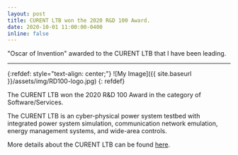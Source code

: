 ```yaml
---
layout: post
title: CURENT LTB won the 2020 R&D 100 Award.
date: 2020-10-01 11:00:00-0400
inline: false
---
```


"Oscar of Invention" awarded to the CURENT LTB that I have been leading.

***
{:refdef: style="text-align: center;"}
![My Image]({{ site.baseurl }}/assets/img/RD100-logo.jpg)
{: refdef}

The CURENT LTB won the 2020 R&D 100 Award in the category of Software/Services.

The CURENT LTB is an cyber-physical power system testbed with integrated power system simulation,
communication network emulation, energy management systems, and wide-area controls.

More details about the CURENT LTB can be found [here](../../projects/curent-ltb).
